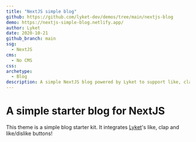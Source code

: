 ```yaml
---
title: "NextJS simple blog"
github: https://github.com/lyket-dev/demos/tree/main/nextjs-blog
demo: https://nextjs-simple-blog.netlify.app/
author: Lyket
date: 2020-10-21
github_branch: main
ssg:
  - NextJS
cms:
  - No CMS
css:
archetype:
  - Blog
description: A simple NextJS blog powered by Lyket to support like, clap and like/dislike buttons!
---
```


# A simple starter blog for NextJS

This theme is a simple blog starter kit. It integrates [Lyket](https://lyket.dev)'s like, clap and like/dislike buttons!
